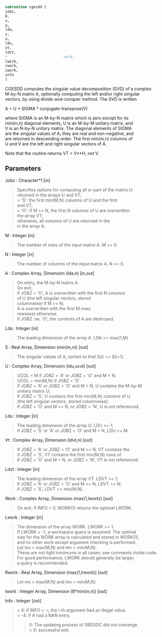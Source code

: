 ```fortran  
subroutine cgesdd (  
jobz,  
m,  
n,  
a,  
lda,  
s,  
u,  
ldu,  
vt,  
ldvt,  
*                          work,  
lwork,  
rwork,  
iwork,  
info  
)  
```  
  
CGESDD computes the singular value decomposition (SVD) of a complex  
M-by-N matrix A, optionally computing the left and/or right singular  
vectors, by using divide-and-conquer method. The SVD is written  
  
A = U * SIGMA * conjugate-transpose(V)  
  
where SIGMA is an M-by-N matrix which is zero except for its  
min(m,n) diagonal elements, U is an M-by-M unitary matrix, and  
V is an N-by-N unitary matrix.  The diagonal elements of SIGMA  
are the singular values of A; they are real and non-negative, and  
are returned in descending order.  The first min(m,n) columns of  
U and V are the left and right singular vectors of A.  
  
Note that the routine returns VT = V**H, not V.  
  
  
## Parameters  
Jobz : Character*1 [in]  
> Specifies options for computing all or part of the matrix U:  
> returned in the arrays U and VT;  
> = 'S':  the first min(M,N) columns of U and the first  
> and VT;  
> = 'O':  If M >= N, the first N columns of U are overwritten  
> the array VT;  
> otherwise, all columns of U are returned in the  
> in the array A;  
  
M : Integer [in]  
> The number of rows of the input matrix A.  M >= 0.  
  
N : Integer [in]  
> The number of columns of the input matrix A.  N >= 0.  
  
A : Complex Array, Dimension (lda,n) [in,out]  
> On entry, the M-by-N matrix A.  
> On exit,  
> if JOBZ = 'O',  A is overwritten with the first N columns  
> of U (the left singular vectors, stored  
> columnwise) if M >= N;  
> A is overwritten with the first M rows  
> rowwise) otherwise.  
> if JOBZ .ne. 'O', the contents of A are destroyed.  
  
Lda : Integer [in]  
> The leading dimension of the array A.  LDA >= max(1,M).  
  
S : Real Array, Dimension (min(m,n)) [out]  
> The singular values of A, sorted so that S(i) >= S(i+1).  
  
U : Complex Array, Dimension (ldu,ucol) [out]  
> UCOL = M if JOBZ = 'A' or JOBZ = 'O' and M < N;  
> UCOL = min(M,N) if JOBZ = 'S'.  
> If JOBZ = 'A' or JOBZ = 'O' and M < N, U contains the M-by-M  
> unitary matrix U;  
> if JOBZ = 'S', U contains the first min(M,N) columns of U  
> (the left singular vectors, stored columnwise);  
> if JOBZ = 'O' and M >= N, or JOBZ = 'N', U is not referenced.  
  
Ldu : Integer [in]  
> The leading dimension of the array U.  LDU >= 1;  
> if JOBZ = 'S' or 'A' or JOBZ = 'O' and M < N, LDU >= M.  
  
Vt : Complex Array, Dimension (ldvt,n) [out]  
> If JOBZ = 'A' or JOBZ = 'O' and M >= N, VT contains the  
> if JOBZ = 'S', VT contains the first min(M,N) rows of  
> if JOBZ = 'O' and M < N, or JOBZ = 'N', VT is not referenced.  
  
Ldvt : Integer [in]  
> The leading dimension of the array VT.  LDVT >= 1;  
> if JOBZ = 'A' or JOBZ = 'O' and M >= N, LDVT >= N;  
> if JOBZ = 'S', LDVT >= min(M,N).  
  
Work : Complex Array, Dimension (max(1,lwork)) [out]  
> On exit, if INFO = 0, WORK(1) returns the optimal LWORK.  
  
Lwork : Integer [in]  
> The dimension of the array WORK. LWORK >= 1.  
> If LWORK = -1, a workspace query is assumed.  The optimal  
> size for the WORK array is calculated and stored in WORK(1),  
> and no other work except argument checking is performed.  
> Let mx = max(M,N) and mn = min(M,N).  
> These are not tight minimums in all cases; see comments inside code.  
> For good performance, LWORK should generally be larger;  
> a query is recommended.  
  
Rwork : Real Array, Dimension (max(1,lrwork)) [out]  
> Let mx = max(M,N) and mn = min(M,N).  
  
Iwork : Integer Array, Dimension (8*min(m,n)) [out]  
  
Info : Integer [out]  
> <  0:  if INFO = -i, the i-th argument had an illegal value.  
> = -4:  if A had a NAN entry.  
> >  0:  The updating process of SBDSDC did not converge.  
> =  0:  successful exit.  
  
